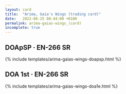 ```yaml
---
layout: card
title:  "Arima, Gaia's Wings (trading card)"
date:   2022-06-25 08:44:00 +0100
permalink: arima-gaias-wings_(card)
incomplete: true
---
```


## DOApSP &middot; EN-266 SR

{% include templates/arima-gaias-wings-doapsp.html %}


## DOA 1st &middot; EN-266 SR

{% include templates/arima-gaias-wings-doa1e.html %}

